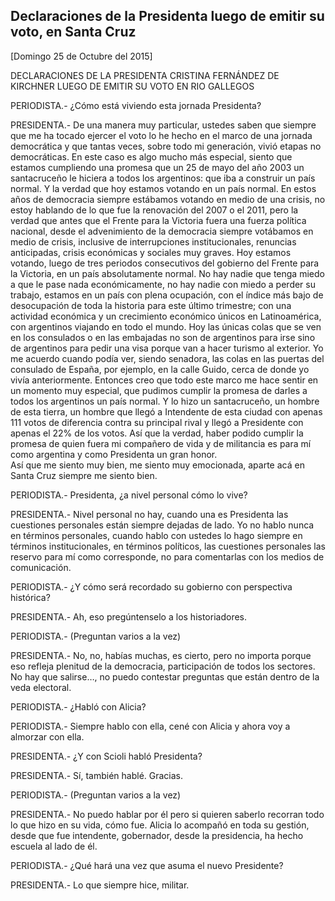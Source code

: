 Declaraciones de la Presidenta luego de emitir su voto, en Santa Cruz
---------------------------------------------------------------------

[Domingo 25 de Octubre del 2015]

DECLARACIONES DE LA PRESIDENTA CRISTINA FERNÁNDEZ DE KIRCHNER LUEGO DE
EMITIR SU VOTO EN RIO GALLEGOS

PERIODISTA.- ¿Cómo está viviendo esta jornada Presidenta?

PRESIDENTA.- De una manera muy particular, ustedes saben que siempre que
me ha tocado ejercer el voto lo he hecho en el marco de una jornada
democrática y que tantas veces, sobre todo mi generación, vivió etapas
no democráticas. En este caso es algo mucho más especial, siento que
estamos cumpliendo una promesa que un 25 de mayo del año 2003 un
santacruceño le hiciera a todos los argentinos: que iba a construir un
país normal. Y la verdad que hoy estamos votando en un país normal. En
estos años de democracia siempre estábamos votando en medio de una
crisis, no estoy hablando de lo que fue la renovación del 2007 o el
2011, pero la verdad que antes que el Frente para la Victoria fuera una
fuerza política nacional, desde el advenimiento de la democracia siempre
votábamos en medio de crisis, inclusive de interrupciones
institucionales, renuncias anticipadas, crisis económicas y sociales muy
graves. Hoy estamos votando, luego de tres periodos consecutivos del
gobierno del Frente para la Victoria, en un país absolutamente normal.
No hay nadie que tenga miedo a que le pase nada económicamente, no hay
nadie con miedo a perder su trabajo, estamos en un país con plena
ocupación, con el índice más bajo de desocupación de toda la historia
para este último trimestre; con una actividad económica y un crecimiento
económico únicos en Latinoamérica, con argentinos viajando en todo el
mundo. Hoy las únicas colas que se ven en los consulados o en las
embajadas no son de argentinos para irse sino de argentinos para pedir
una visa porque van a hacer turismo al exterior. Yo me acuerdo cuando
podía ver, siendo senadora, las colas en las puertas del consulado de
España, por ejemplo, en la calle Guido, cerca de donde yo vivía
anteriormente. Entonces creo que todo este marco me hace sentir en un
momento muy especial, que pudimos cumplir la promesa de darles a todos
los argentinos un país normal. Y lo hizo un santacruceño, un hombre de
esta tierra, un hombre que llegó a Intendente de esta ciudad con apenas
111 votos de diferencia contra su principal rival y llegó a Presidente
con apenas el 22% de los votos. Así que la verdad, haber podido cumplir
la promesa de quien fuera mi compañero de vida y de militancia es para
mí como argentina y como Presidenta un gran honor.\
Así que me siento muy bien, me siento muy emocionada, aparte acá en
Santa Cruz siempre me siento bien.

PERIODISTA.- Presidenta, ¿a nivel personal cómo lo vive?

PRESIDENTA.- Nivel personal no hay, cuando una es Presidenta las
cuestiones personales están siempre dejadas de lado. Yo no hablo nunca
en términos personales, cuando hablo con ustedes lo hago siempre en
términos institucionales, en términos políticos, las cuestiones
personales las reservo para mí como corresponde, no para comentarlas con
los medios de comunicación.

PERIODISTA.- ¿Y cómo será recordado su gobierno con perspectiva
histórica?

PRESIDENTA.- Ah, eso pregúntenselo a los historiadores.

PERIODISTA.- (Preguntan varios a la vez)

PRESIDENTA.- No, no, habías muchas, es cierto, pero no importa porque
eso refleja plenitud de la democracia, participación de todos los
sectores. No hay que salirse…, no puedo contestar preguntas que están
dentro de la veda electoral.

PERIODISTA.- ¿Habló con Alicia?

PERIODISTA.- Siempre hablo con ella, cené con Alicia y ahora voy a
almorzar con ella.

PRESIDENTA.- ¿Y con Scioli habló Presidenta?

PRESIDENTA.- Sí, también hablé. Gracias.

PERIODISTA.- (Preguntan varios a la vez)

PRESIDENTA.- No puedo hablar por él pero si quieren saberlo recorran
todo lo que hizo en su vida, cómo fue. Alicia lo acompañó en toda su
gestión, desde que fue intendente, gobernador, desde la presidencia, ha
hecho escuela al lado de él.

PERIODISTA.- ¿Qué hará una vez que asuma el nuevo Presidente?

PRESIDENTA.- Lo que siempre hice, militar.
